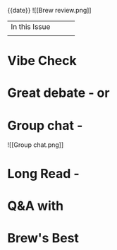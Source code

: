 {{date}}
![[Brew review.png]]

|               |     |     |     |
| ------------- | --- | --- | --- |
| In this Issue |     |     |     |
|               |     |     |     |

# Vibe Check

# Great debate - or

# Group chat -
![[Group chat.png]]

# Long Read - 

# Q&A with

# Brew's Best

